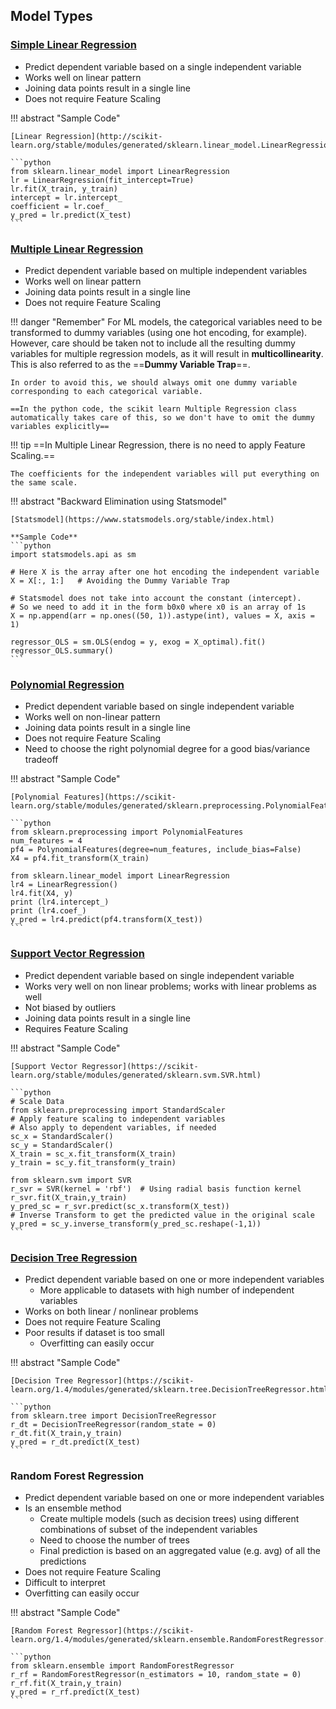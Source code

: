 ## Model Types
### [Simple Linear Regression](../stats-reg/#simple-linear-regression-model)

- Predict dependent variable based on a single independent variable
- Works well on linear pattern
- Joining data points result in a single line
- Does not require Feature Scaling

!!! abstract "Sample Code"

    [Linear Regression](http://scikit-learn.org/stable/modules/generated/sklearn.linear_model.LinearRegression.html)

    ```python
    from sklearn.linear_model import LinearRegression
    lr = LinearRegression(fit_intercept=True)
    lr.fit(X_train, y_train)
    intercept = lr.intercept_
    coefficient = lr.coef_
    y_pred = lr.predict(X_test)
    ```

### [Multiple Linear Regression](../stats-reg/#multiple-linear-regression-model)

- Predict dependent variable based on multiple independent variables
- Works well on linear pattern
- Joining data points result in a single line
- Does not require Feature Scaling

!!! danger "Remember"
    For ML models, the categorical variables need to be transformed to dummy variables (using one hot encoding, for example). However, care should be taken not to include all the resulting dummy variables for multiple regression models, as it will result in **multicollinearity**. This is also referred to as the ==**Dummy Variable Trap**==. 

    In order to avoid this, we should always omit one dummy variable corresponding to each categorical variable.

    ==In the python code, the scikit learn Multiple Regression class automatically takes care of this, so we don't have to omit the dummy variables explicitly==

!!! tip
    ==In Multiple Linear Regression, there is no need to apply Feature Scaling.== 
    
    The coefficients for the independent variables will put everything on the same scale.

!!! abstract "Backward Elimination using Statsmodel"

    [Statsmodel](https://www.statsmodels.org/stable/index.html)

    **Sample Code**
    ```python
    import statsmodels.api as sm

    # Here X is the array after one hot encoding the independent variable
    X = X[:, 1:]   # Avoiding the Dummy Variable Trap

    # Statsmodel does not take into account the constant (intercept).
    # So we need to add it in the form b0x0 where x0 is an array of 1s
    X = np.append(arr = np.ones((50, 1)).astype(int), values = X, axis = 1)

    regressor_OLS = sm.OLS(endog = y, exog = X_optimal).fit()
    regressor_OLS.summary()
    ```

### [Polynomial Regression](../stats-reg/#polynomial-regression-model)

- Predict dependent variable based on single independent variable
- Works well on non-linear pattern
- Joining data points result in a single line
- Does not require Feature Scaling
- Need to choose the right polynomial degree for a good bias/variance tradeoff

!!! abstract "Sample Code"

    [Polynomial Features](https://scikit-learn.org/stable/modules/generated/sklearn.preprocessing.PolynomialFeatures.html)

    ```python
    from sklearn.preprocessing import PolynomialFeatures
    num_features = 4
    pf4 = PolynomialFeatures(degree=num_features, include_bias=False)
    X4 = pf4.fit_transform(X_train)

    from sklearn.linear_model import LinearRegression
    lr4 = LinearRegression()
    lr4.fit(X4, y)
    print (lr4.intercept_)
    print (lr4.coef_)
    y_pred = lr4.predict(pf4.transform(X_test))
    ```

### [Support Vector Regression](../stats-reg/#support-vector-regression-model)

- Predict dependent variable based on single independent variable
- Works very well on non linear problems; works with linear problems as well
- Not biased by outliers
- Joining data points result in a single line
- Requires Feature Scaling

!!! abstract "Sample Code"

    [Support Vector Regressor](https://scikit-learn.org/stable/modules/generated/sklearn.svm.SVR.html)

    ```python
    # Scale Data
    from sklearn.preprocessing import StandardScaler
    # Apply feature scaling to independent variables
    # Also apply to dependent variables, if needed
    sc_x = StandardScaler()
    sc_y = StandardScaler()
    X_train = sc_x.fit_transform(X_train)
    y_train = sc_y.fit_transform(y_train)

    from sklearn.svm import SVR
    r_svr = SVR(kernel = 'rbf')  # Using radial basis function kernel
    r_svr.fit(X_train,y_train)
    y_pred_sc = r_svr.predict(sc_x.transform(X_test))
    # Inverse Transform to get the predicted value in the original scale
    y_pred = sc_y.inverse_transform(y_pred_sc.reshape(-1,1))
    ```

### [Decision Tree Regression](../stats-reg/#decision-tree-regression)

- Predict dependent variable based on one or more independent variables
    - More applicable to datasets with high number of independent variables
- Works on both linear / nonlinear problems
- Does not require Feature Scaling
- Poor results if dataset is too small
    - Overfitting can easily occur

!!! abstract "Sample Code"

    [Decision Tree Regressor](https://scikit-learn.org/1.4/modules/generated/sklearn.tree.DecisionTreeRegressor.html)

    ```python
    from sklearn.tree import DecisionTreeRegressor
    r_dt = DecisionTreeRegressor(random_state = 0)
    r_dt.fit(X_train,y_train)
    y_pred = r_dt.predict(X_test)
    ```

### Random Forest Regression

- Predict dependent variable based on one or more independent variables
- Is an ensemble method
    - Create multiple models (such as decision trees) using different combinations of subset of the independent variables
    - Need to choose the number of trees
    - Final prediction is based on an aggregated value (e.g. avg) of all the predictions
- Does not require Feature Scaling
- Difficult to interpret
- Overfitting can easily occur

!!! abstract "Sample Code"

    [Random Forest Regressor](https://scikit-learn.org/1.4/modules/generated/sklearn.ensemble.RandomForestRegressor.html)

    ```python
    from sklearn.ensemble import RandomForestRegressor
    r_rf = RandomForestRegressor(n_estimators = 10, random_state = 0)
    r_rf.fit(X_train,y_train)
    y_pred = r_rf.predict(X_test)
    ```